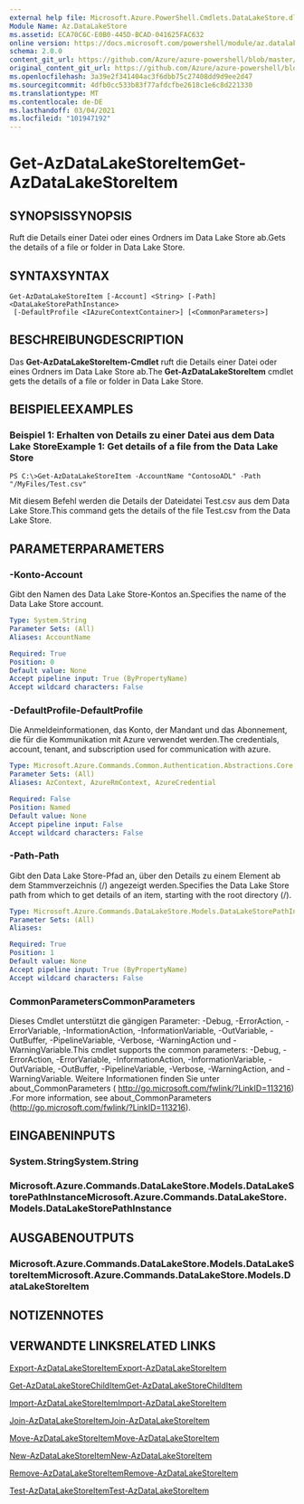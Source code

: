 ```yaml
---
external help file: Microsoft.Azure.PowerShell.Cmdlets.DataLakeStore.dll-Help.xml
Module Name: Az.DataLakeStore
ms.assetid: ECA70C6C-E0B0-445D-BCAD-041625FAC632
online version: https://docs.microsoft.com/powershell/module/az.datalakestore/get-azdatalakestoreitem
schema: 2.0.0
content_git_url: https://github.com/Azure/azure-powershell/blob/master/src/DataLakeStore/DataLakeStore/help/Get-AzDataLakeStoreItem.md
original_content_git_url: https://github.com/Azure/azure-powershell/blob/master/src/DataLakeStore/DataLakeStore/help/Get-AzDataLakeStoreItem.md
ms.openlocfilehash: 3a39e2f341404ac3f6dbb75c27408dd9d9ee2d47
ms.sourcegitcommit: 4dfb0cc533b83f77afdcfbe2618c1e6c8d221330
ms.translationtype: MT
ms.contentlocale: de-DE
ms.lasthandoff: 03/04/2021
ms.locfileid: "101947192"
---
```

# <span data-ttu-id="01ca3-101">Get-AzDataLakeStoreItem</span><span class="sxs-lookup"><span data-stu-id="01ca3-101">Get-AzDataLakeStoreItem</span></span>

## <span data-ttu-id="01ca3-102">SYNOPSIS</span><span class="sxs-lookup"><span data-stu-id="01ca3-102">SYNOPSIS</span></span>
<span data-ttu-id="01ca3-103">Ruft die Details einer Datei oder eines Ordners im Data Lake Store ab.</span><span class="sxs-lookup"><span data-stu-id="01ca3-103">Gets the details of a file or folder in Data Lake Store.</span></span>

## <span data-ttu-id="01ca3-104">SYNTAX</span><span class="sxs-lookup"><span data-stu-id="01ca3-104">SYNTAX</span></span>

```
Get-AzDataLakeStoreItem [-Account] <String> [-Path] <DataLakeStorePathInstance>
 [-DefaultProfile <IAzureContextContainer>] [<CommonParameters>]
```

## <span data-ttu-id="01ca3-105">BESCHREIBUNG</span><span class="sxs-lookup"><span data-stu-id="01ca3-105">DESCRIPTION</span></span>
<span data-ttu-id="01ca3-106">Das **Get-AzDataLakeStoreItem-Cmdlet** ruft die Details einer Datei oder eines Ordners im Data Lake Store ab.</span><span class="sxs-lookup"><span data-stu-id="01ca3-106">The **Get-AzDataLakeStoreItem** cmdlet gets the details of a file or folder in Data Lake Store.</span></span>

## <span data-ttu-id="01ca3-107">BEISPIELE</span><span class="sxs-lookup"><span data-stu-id="01ca3-107">EXAMPLES</span></span>

### <span data-ttu-id="01ca3-108">Beispiel 1: Erhalten von Details zu einer Datei aus dem Data Lake Store</span><span class="sxs-lookup"><span data-stu-id="01ca3-108">Example 1: Get details of a file from the Data Lake Store</span></span>
```
PS C:\>Get-AzDataLakeStoreItem -AccountName "ContosoADL" -Path "/MyFiles/Test.csv"
```

<span data-ttu-id="01ca3-109">Mit diesem Befehl werden die Details der Dateidatei Test.csv aus dem Data Lake Store.</span><span class="sxs-lookup"><span data-stu-id="01ca3-109">This command gets the details of the file Test.csv from the Data Lake Store.</span></span>

## <span data-ttu-id="01ca3-110">PARAMETER</span><span class="sxs-lookup"><span data-stu-id="01ca3-110">PARAMETERS</span></span>

### <span data-ttu-id="01ca3-111">-Konto</span><span class="sxs-lookup"><span data-stu-id="01ca3-111">-Account</span></span>
<span data-ttu-id="01ca3-112">Gibt den Namen des Data Lake Store-Kontos an.</span><span class="sxs-lookup"><span data-stu-id="01ca3-112">Specifies the name of the Data Lake Store account.</span></span>

```yaml
Type: System.String
Parameter Sets: (All)
Aliases: AccountName

Required: True
Position: 0
Default value: None
Accept pipeline input: True (ByPropertyName)
Accept wildcard characters: False
```

### <span data-ttu-id="01ca3-113">-DefaultProfile</span><span class="sxs-lookup"><span data-stu-id="01ca3-113">-DefaultProfile</span></span>
<span data-ttu-id="01ca3-114">Die Anmeldeinformationen, das Konto, der Mandant und das Abonnement, die für die Kommunikation mit Azure verwendet werden.</span><span class="sxs-lookup"><span data-stu-id="01ca3-114">The credentials, account, tenant, and subscription used for communication with azure.</span></span>

```yaml
Type: Microsoft.Azure.Commands.Common.Authentication.Abstractions.Core.IAzureContextContainer
Parameter Sets: (All)
Aliases: AzContext, AzureRmContext, AzureCredential

Required: False
Position: Named
Default value: None
Accept pipeline input: False
Accept wildcard characters: False
```

### <span data-ttu-id="01ca3-115">-Path</span><span class="sxs-lookup"><span data-stu-id="01ca3-115">-Path</span></span>
<span data-ttu-id="01ca3-116">Gibt den Data Lake Store-Pfad an, über den Details zu einem Element ab dem Stammverzeichnis (/) angezeigt werden.</span><span class="sxs-lookup"><span data-stu-id="01ca3-116">Specifies the Data Lake Store path from which to get details of an item, starting with the root directory (/).</span></span>

```yaml
Type: Microsoft.Azure.Commands.DataLakeStore.Models.DataLakeStorePathInstance
Parameter Sets: (All)
Aliases:

Required: True
Position: 1
Default value: None
Accept pipeline input: True (ByPropertyName)
Accept wildcard characters: False
```

### <span data-ttu-id="01ca3-117">CommonParameters</span><span class="sxs-lookup"><span data-stu-id="01ca3-117">CommonParameters</span></span>
<span data-ttu-id="01ca3-118">Dieses Cmdlet unterstützt die gängigen Parameter: -Debug, -ErrorAction, -ErrorVariable, -InformationAction, -InformationVariable, -OutVariable, -OutBuffer, -PipelineVariable, -Verbose, -WarningAction und -WarningVariable.</span><span class="sxs-lookup"><span data-stu-id="01ca3-118">This cmdlet supports the common parameters: -Debug, -ErrorAction, -ErrorVariable, -InformationAction, -InformationVariable, -OutVariable, -OutBuffer, -PipelineVariable, -Verbose, -WarningAction, and -WarningVariable.</span></span> <span data-ttu-id="01ca3-119">Weitere Informationen finden Sie unter about_CommonParameters ( http://go.microsoft.com/fwlink/?LinkID=113216) .</span><span class="sxs-lookup"><span data-stu-id="01ca3-119">For more information, see about_CommonParameters (http://go.microsoft.com/fwlink/?LinkID=113216).</span></span>

## <span data-ttu-id="01ca3-120">EINGABEN</span><span class="sxs-lookup"><span data-stu-id="01ca3-120">INPUTS</span></span>

### <span data-ttu-id="01ca3-121">System.String</span><span class="sxs-lookup"><span data-stu-id="01ca3-121">System.String</span></span>

### <span data-ttu-id="01ca3-122">Microsoft.Azure.Commands.DataLakeStore.Models.DataLakeStorePathInstance</span><span class="sxs-lookup"><span data-stu-id="01ca3-122">Microsoft.Azure.Commands.DataLakeStore.Models.DataLakeStorePathInstance</span></span>

## <span data-ttu-id="01ca3-123">AUSGABEN</span><span class="sxs-lookup"><span data-stu-id="01ca3-123">OUTPUTS</span></span>

### <span data-ttu-id="01ca3-124">Microsoft.Azure.Commands.DataLakeStore.Models.DataLakeStoreItem</span><span class="sxs-lookup"><span data-stu-id="01ca3-124">Microsoft.Azure.Commands.DataLakeStore.Models.DataLakeStoreItem</span></span>

## <span data-ttu-id="01ca3-125">NOTIZEN</span><span class="sxs-lookup"><span data-stu-id="01ca3-125">NOTES</span></span>

## <span data-ttu-id="01ca3-126">VERWANDTE LINKS</span><span class="sxs-lookup"><span data-stu-id="01ca3-126">RELATED LINKS</span></span>

[<span data-ttu-id="01ca3-127">Export-AzDataLakeStoreItem</span><span class="sxs-lookup"><span data-stu-id="01ca3-127">Export-AzDataLakeStoreItem</span></span>](./Export-AzDataLakeStoreItem.md)

[<span data-ttu-id="01ca3-128">Get-AzDataLakeStoreChildItem</span><span class="sxs-lookup"><span data-stu-id="01ca3-128">Get-AzDataLakeStoreChildItem</span></span>](./Get-AzDataLakeStoreChildItem.md)

[<span data-ttu-id="01ca3-129">Import-AzDataLakeStoreItem</span><span class="sxs-lookup"><span data-stu-id="01ca3-129">Import-AzDataLakeStoreItem</span></span>](./Import-AzDataLakeStoreItem.md)

[<span data-ttu-id="01ca3-130">Join-AzDataLakeStoreItem</span><span class="sxs-lookup"><span data-stu-id="01ca3-130">Join-AzDataLakeStoreItem</span></span>](./Join-AzDataLakeStoreItem.md)

[<span data-ttu-id="01ca3-131">Move-AzDataLakeStoreItem</span><span class="sxs-lookup"><span data-stu-id="01ca3-131">Move-AzDataLakeStoreItem</span></span>](./Move-AzDataLakeStoreItem.md)

[<span data-ttu-id="01ca3-132">New-AzDataLakeStoreItem</span><span class="sxs-lookup"><span data-stu-id="01ca3-132">New-AzDataLakeStoreItem</span></span>](./New-AzDataLakeStoreItem.md)

[<span data-ttu-id="01ca3-133">Remove-AzDataLakeStoreItem</span><span class="sxs-lookup"><span data-stu-id="01ca3-133">Remove-AzDataLakeStoreItem</span></span>](./Remove-AzDataLakeStoreItem.md)

[<span data-ttu-id="01ca3-134">Test-AzDataLakeStoreItem</span><span class="sxs-lookup"><span data-stu-id="01ca3-134">Test-AzDataLakeStoreItem</span></span>](./Test-AzDataLakeStoreItem.md)


